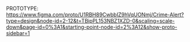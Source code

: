 PROTOTYPE:  https://www.figma.com/proto/U1RBH89CwbbIZ9hVqUONmj/Crime-Alert?type=design&node-id=2-12&t=TBipPL153NBZ1XZD-0&scaling=scale-down&page-id=0%3A1&starting-point-node-id=2%3A12&show-proto-sidebar=1

